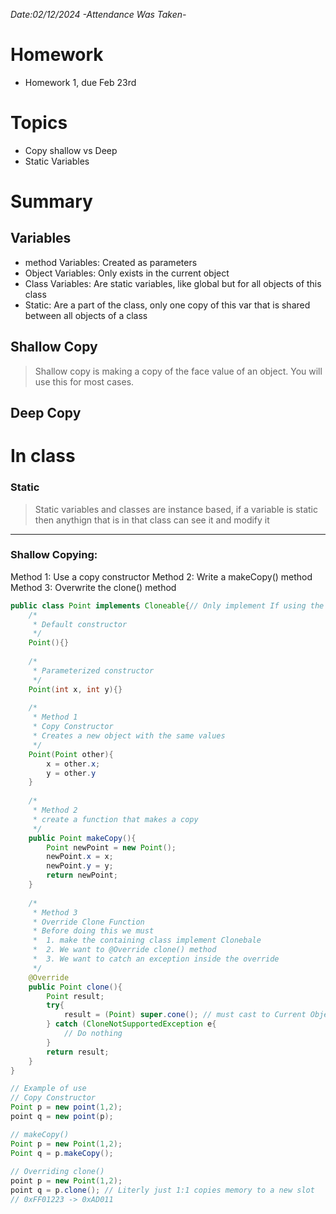 *Date:02/12/2024*
*-Attendance Was Taken-*
# Homework
- Homework 1, due Feb 23rd

# **Topics**
- Copy shallow vs Deep
- Static Variables
# **Summary**
## Variables
* method Variables: Created as parameters
* Object Variables: Only exists in the current object
* Class Variables: Are static variables, like global but for all objects of this class
* Static: Are a part of the class, only one copy of this var that is shared between all objects of a class

## Shallow Copy
> Shallow copy is making a copy of the face value of an object. 
> You will use this for most cases.

## Deep Copy
>

# **In class**

### **Static**
> Static variables and classes are instance based, if a variable is static then anythign that is in that class can see it and modify it
___

### **Shallow Copying:**
Method 1: Use a copy constructor
Method 2: Write a makeCopy() method
Method 3: Overwrite the clone() method

``` java
public class Point implements Cloneable{// Only implement If using the @Override
	/*
	 * Default constructor
	 */
	Point(){}
	
	/*
	 * Parameterized constructor
	 */
	Point(int x, int y){}
	
	/*
	 * Method 1
	 * Copy Constructor
	 * Creates a new object with the same values
	 */
	Point(Point other){
		x = other.x;
		y = other.y
	}
	
	/*
	 * Method 2
	 * create a function that makes a copy
	 */ 
	public Point makeCopy(){
		Point newPoint = new Point();
		newPoint.x = x;
		newPoint.y = y;
		return newPoint;
	}
	
	/*
	 * Method 3
	 * Override Clone Function
	 * Before doing this we must
	 *  1. make the containing class implement Clonebale
	 *  2. We want to @Override clone() method
	 *  3. We want to catch an exception inside the override
	 */
	@Override
	public Point clone(){
		Point result;
		try{
			result = (Point) super.cone(); // must cast to Current Object
		} catch (CloneNotSupportedException e{
			// Do nothing
		}
		return result;
	}
}

// Example of use
// Copy Constructor
Point p = new point(1,2);
point q = new point(p);

// makeCopy()
Point p = new Point(1,2);
Point q = p.makeCopy();
				 
// Overriding clone()
point p = new Point(1,2);
point q = p.clone(); // Literly just 1:1 copies memory to a new slot
// 0xFF01223 -> 0xAD011
```
